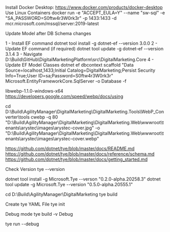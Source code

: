 Install Docker Desktop: https://www.docker.com/products/docker-desktop
Use Linux Containers
docker run -e "ACCEPT_EULA=Y" --name "sw-sql" -e "SA_PASSWORD=S0ftw4r3W0rk3r" -p 1433:1433 -d mcr.microsoft.com/mssql/server:2019-latest 


Update Model after DB Schema changes

1 - Install EF command
    dotnet tool install -g dotnet-ef --version 3.0.0
2 - Update EF command (if required)
    dotnet tool update -g dotnet-ef --version 3.1.4
3 - Navigate D:\Build\GitHub\DigitalMarketingPlatform\src\DigitalMarketing.Core
4 - Update EF Model Classes
    dotnet ef dbcontext scaffold "Data Source=localhost,1433;Initial Catalog=DigitalMarketing;Persist Security Info=True;User ID=sa;Password=S0ftw4r3W0rk3r" Microsoft.EntityFrameworkCore.SqlServer -o Database -f
	
	
libwebp-1.1.0-windows-x64
https://developers.google.com/speed/webp/docs/using

cd D:\Build\AgilityManager\DigitalMarketing\DigitalMarketing.Tools\WebP_Converter\tools
cwebp -q 80 "D:\Build\AgilityManager\DigitalMarketing\DigitalMarketing.Web\wwwroot\tenants\arystec\images\arystec-cover.jpg" -o "D:\Build\AgilityManager\DigitalMarketing\DigitalMarketing.Web\wwwroot\tenants\arystec\images\arystec-cover.webp"

https://github.com/dotnet/tye/blob/master/docs/README.md
https://github.com/dotnet/tye/blob/master/docs/reference/schema.md
https://github.com/dotnet/tye/blob/master/docs/getting_started.md

Check Version
tye --version

dotnet tool install -g Microsoft.Tye --verson "0.2.0-alpha.20258.3"
dotnet tool update -g Microsoft.Tye --version "0.5.0-alpha.20555.1"


cd D:\Build\AgilityManager\DigitalMarketing
tye build

Create tye YAML File
tye init

Debug mode
tye build -v Debug


tye run --debug